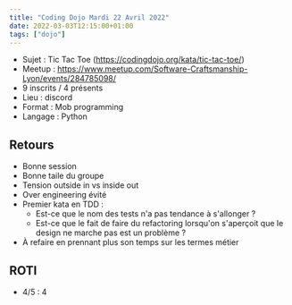 ```yaml
---
title: "Coding Dojo Mardi 22 Avril 2022"
date: 2022-03-03T12:15:00+01:00
tags: ["dojo"]
---
```


- Sujet : Tic Tac Toe (https://codingdojo.org/kata/tic-tac-toe/)
- Meetup : https://www.meetup.com/Software-Craftsmanship-Lyon/events/284785098/
- 9 inscrits / 4 présents
- Lieu : discord
- Format : Mob programming
- Langage : Python

## Retours

- Bonne session
- Bonne taile du groupe
- Tension outside in vs inside out
- Over engineering évité
- Premier kata en TDD :
  - Est-ce que le nom des tests n'a pas tendance à s'allonger ?
  - Est-ce que le fait de faire du refactoring lorsqu'on s'aperçoit que le design ne marche pas est un problème ?
- À refaire en prennant plus son temps sur les termes métier

## ROTI

- 4/5 : 4
